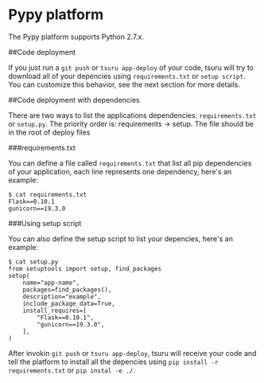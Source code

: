 # Pypy platform

The Pypy platform supports Python 2.7.x.

##Code deployment

If you just run a ``git push``  or ``tsuru app-deploy`` of your code, tsuru will try
to download all of your depencies using ``requirements.txt`` or ``setup script``.
You can customize this behavior, see the next section for more details.

##Code deployment with dependencies

There are two ways to list the applications dependencies: ``requirements.txt`` or ``setup.py``. 
The priority order is: requirements -> setup. The file should be in the root of deploy files

###requirements.txt

You can define a file called ``requirements.txt`` that list all pip dependencies of your application,
each line represents one dependency, here's an example:

	$ cat requirements.txt
	Flask==0.10.1
	gunicorn==19.3.0

###Using setup script

You can also define the setup script to list your depencies, here's an example:

	$ cat setup.py
	from setuptools import setup, find_packages
	setup(
		name="app-name",
    	packages=find_packages(),
    	description="example",
  		include_package_data=True,
    	install_requires=[
        	"Flask==0.10.1",
        	"gunicorn==19.3.0",
		],
	)

After invokin ``git push`` or ``tsuru app-deploy``, tsuru will receive your code and tell the platform
to install all the depencies using ``pip install -r requirements.txt`` or ``pip instal -e ./``.